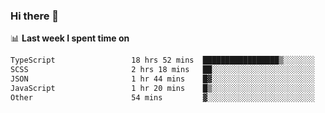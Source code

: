 ### Hi there 👋

<!--
**DBvc/DBvc** is a ✨ _special_ ✨ repository because its `README.md` (this file) appears on your GitHub profile.

Here are some ideas to get you started:

- 🔭 I’m currently working on ...
- 🌱 I’m currently learning ...
- 👯 I’m looking to collaborate on ...
- 🤔 I’m looking for help with ...
- 💬 Ask me about ...
- 📫 How to reach me: ...
- 😄 Pronouns: ...
- ⚡ Fun fact: ...
-->

📊 **Last week I spent time on**
<!--START_SECTION:waka-->

```txt
TypeScript                 18 hrs 52 mins  █████████████████▒░░░░░░░   69.16 %
SCSS                       2 hrs 18 mins   ██░░░░░░░░░░░░░░░░░░░░░░░   08.45 %
JSON                       1 hr 44 mins    █▓░░░░░░░░░░░░░░░░░░░░░░░   06.38 %
JavaScript                 1 hr 20 mins    █▒░░░░░░░░░░░░░░░░░░░░░░░   04.89 %
Other                      54 mins         ▓░░░░░░░░░░░░░░░░░░░░░░░░   03.30 %
```

<!--END_SECTION:waka-->
